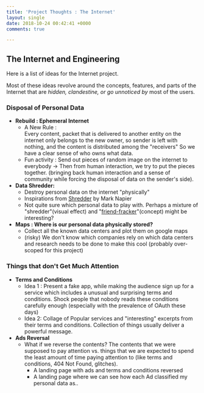 ```yaml
---
title: 'Project Thoughts : The Internet'
layout: single
date: 2018-10-24 00:42:41 +0000
comments: true

---
```

## The Internet and Engineering

Here is a list of ideas for the Internet project.

Most of these ideas revolve around the concepts, features, and parts of the Internet that are _hidden, clandestine, or go unnoticed by_ most of the users.

### Disposal of Personal Data

* **Rebuild : Ephemeral Internet**
  * A New Rule :  
    Every content, packet that is delivered to another entity on the internet only belongs to the new owner, so sender is left with nothing, and the content is distributed among the "receivers" So we have a clear sense of who owns what data.
  * Fun activity : Send out pieces of random image on the internet to everybody -> Then from human interaction, we try to put the pieces together. (bringing back human interaction and a sense of community while forcing the disposal of data on the sender's side).
* **Data Shredder:**
  * Destroy personal data on the internet "physically"
  * Inspirations from [Shredder]() by Mark Napier
  * Not quite sure which personal data to play with. Perhaps a mixture of "shredder"(visual effect) and "[friend-fracker]()"(concept) might be interesting?
* **Maps : Where is our personal data physically stored?**
  * Collect all the known data centers and plot them on google maps
  * (risky) We don't know which companies rely on which data centers and research needs to be done to make this cool (probably over-scoped for this project)

### Things that don't Get Much Attention

* **Terms and Conditions**
  * Idea 1 : Present a fake app, while making the audience sign up for a service which includes a unusual and surprising terms and conditions. Shock people that nobody reads these conditions carefully enough (especially with the prevalence of OAuth these days)
  * Idea 2: Collage of Popular services and "interesting" excerpts from their terms and conditions. Collection of things usually deliver a powerful message.
* **Ads Reversal**
  * What if we reverse the contents? The contents that we were supposed to pay attention vs. things that we are expected to spend the least amount of time paying attention to (like terms and conditions, 404 Not Found, glitches).
    * A landing page with ads and terms and conditions reversed
    * A landing page where we can see how each Ad classified my personal data as..

###
